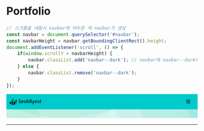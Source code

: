 # Portfolio

```JavaScript
// 스크롤을 내릴시 navbar에 어두운 색 navbar가 생성
const navbar = document.querySelector('#navbar');
const navbarHeight = navbar.getBoundingClientRect().height;
document.addEventListener('scroll', () => {
    if(window.scrollY > navbarHeight) {
        navbar.classList.add('navbar--dark'); // navbar에 navbar--dark라는 class를 만든다 
    } else {
        navbar.classList.remove('navbar--dark');
    }
});
```

![image description](./imgs/Portfoliodarknavbar.png)
 - - -
